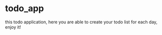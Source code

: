 # todo_app
this todo application, here you are able to create your todo list for each day, enjoy it!
